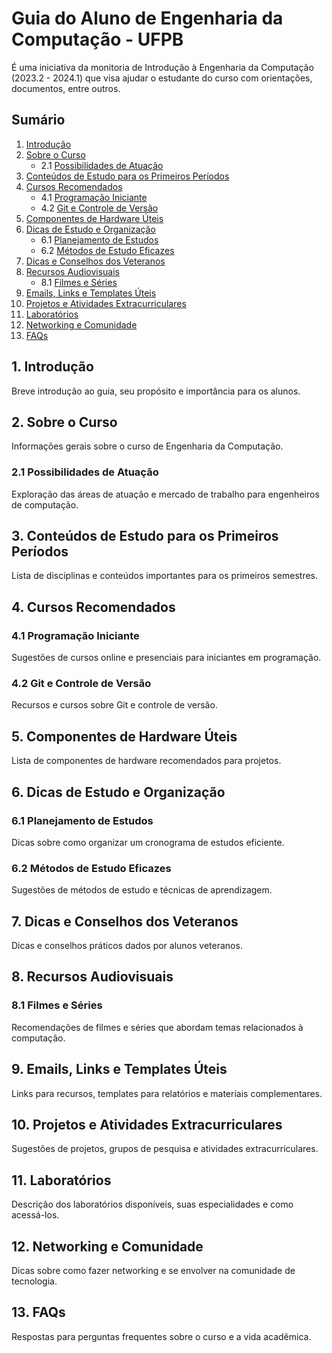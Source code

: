# Guia do Aluno de Engenharia da Computação - UFPB
É uma iniciativa da monitoria de Introdução à Engenharia da Computação (2023.2 - 2024.1)  que visa ajudar o estudante do curso com orientações, documentos, entre outros.

## Sumário
1. [Introdução](#introdução)
2. [Sobre o Curso](#sobre-o-curso)
   - 2.1 [Possibilidades de Atuação](#possibilidades-de-atuacao)
3. [Conteúdos de Estudo para os Primeiros Períodos](#conteúdos-de-estudo-para-os-primeiros-períodos)
4. [Cursos Recomendados](#cursos-recomendados)
   - 4.1 [Programação Iniciante](#programação-iniciante)
   - 4.2 [Git e Controle de Versão](#git-e-controle-de-versão)
5. [Componentes de Hardware Úteis](#componentes-de-hardware-úteis)
6. [Dicas de Estudo e Organização](#dicas-de-estudo-e-organização)
   - 6.1 [Planejamento de Estudos](#planejamento-de-estudos)
   - 6.2 [Métodos de Estudo Eficazes](#métodos-de-estudo-eficazes)
7. [Dicas e Conselhos dos Veteranos](#dicas-e-conselhos-dos-veteranos)
8. [Recursos Audiovisuais](#recursos-audiovisuais)
   - 8.1 [Filmes e Séries](#filmes-e-séries)
9. [Emails, Links e Templates Úteis](#emails-links-e-templates-úteis)
10. [Projetos e Atividades Extracurriculares](#projetos-e-atividades-extracurriculares)
11. [Laboratórios](#laboratórios)
12. [Networking e Comunidade](#networking-e-comunidade)
13. [FAQs](#faqs)

## 1. Introdução
Breve introdução ao guia, seu propósito e importância para os alunos.

## 2. Sobre o Curso
Informações gerais sobre o curso de Engenharia da Computação.
### 2.1 Possibilidades de Atuação
Exploração das áreas de atuação e mercado de trabalho para engenheiros de computação.

## 3. Conteúdos de Estudo para os Primeiros Períodos
Lista de disciplinas e conteúdos importantes para os primeiros semestres.

## 4. Cursos Recomendados
### 4.1 Programação Iniciante
Sugestões de cursos online e presenciais para iniciantes em programação.
### 4.2 Git e Controle de Versão
Recursos e cursos sobre Git e controle de versão.

## 5. Componentes de Hardware Úteis
Lista de componentes de hardware recomendados para projetos.

## 6. Dicas de Estudo e Organização
### 6.1 Planejamento de Estudos
Dicas sobre como organizar um cronograma de estudos eficiente.
### 6.2 Métodos de Estudo Eficazes
Sugestões de métodos de estudo e técnicas de aprendizagem.

## 7. Dicas e Conselhos dos Veteranos
Dicas e conselhos práticos dados por alunos veteranos.

## 8. Recursos Audiovisuais
### 8.1 Filmes e Séries
Recomendações de filmes e séries que abordam temas relacionados à computação.

## 9. Emails, Links e Templates Úteis
Links para recursos, templates para relatórios e materiais complementares.

## 10. Projetos e Atividades Extracurriculares
Sugestões de projetos, grupos de pesquisa e atividades extracurriculares.

## 11. Laboratórios
Descrição dos laboratórios disponíveis, suas especialidades e como acessá-los.

## 12. Networking e Comunidade
Dicas sobre como fazer networking e se envolver na comunidade de tecnologia.

## 13. FAQs
Respostas para perguntas frequentes sobre o curso e a vida acadêmica.
